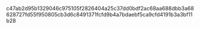 c47ab2d95b1329046c975105f2826404a25c37dd0bdf2ac68aa688dbb3a68628727fd55f950805cb3d6c8491371fcfd9b4a7bdaebf5ca9cfd4191b3a3bf11b28

